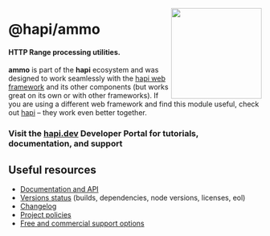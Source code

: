 <a href="https://hapi.dev"><img src="https://raw.githubusercontent.com/hapijs/assets/master/images/family.png" width="180px" align="right" /></a>

# @hapi/ammo

#### HTTP Range processing utilities.

**ammo** is part of the **hapi** ecosystem and was designed to work seamlessly with the [hapi web framework](https://hapi.dev) and its other components (but works great on its own or with other frameworks). If you are using a different web framework and find this module useful, check out [hapi](https://hapi.dev) – they work even better together.

### Visit the [hapi.dev](https://hapi.dev) Developer Portal for tutorials, documentation, and support

## Useful resources

- [Documentation and API](https://hapi.dev/family/ammo/)
- [Versions status](https://hapi.dev/resources/status/#ammo) (builds, dependencies, node versions, licenses, eol)
- [Changelog](https://hapi.dev/family/ammo/changelog/)
- [Project policies](https://hapi.dev/policies/)
- [Free and commercial support options](https://hapi.dev/support/)

